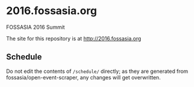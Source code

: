 # 2016.fossasia.org
FOSSASIA 2016 Summit

The site for this repository is at http://2016.fossasia.org

## Schedule

Do not edit the contents of `/schedule/` directly; as they are generated from fossasia/open-event-scraper, any changes will get overwritten.




